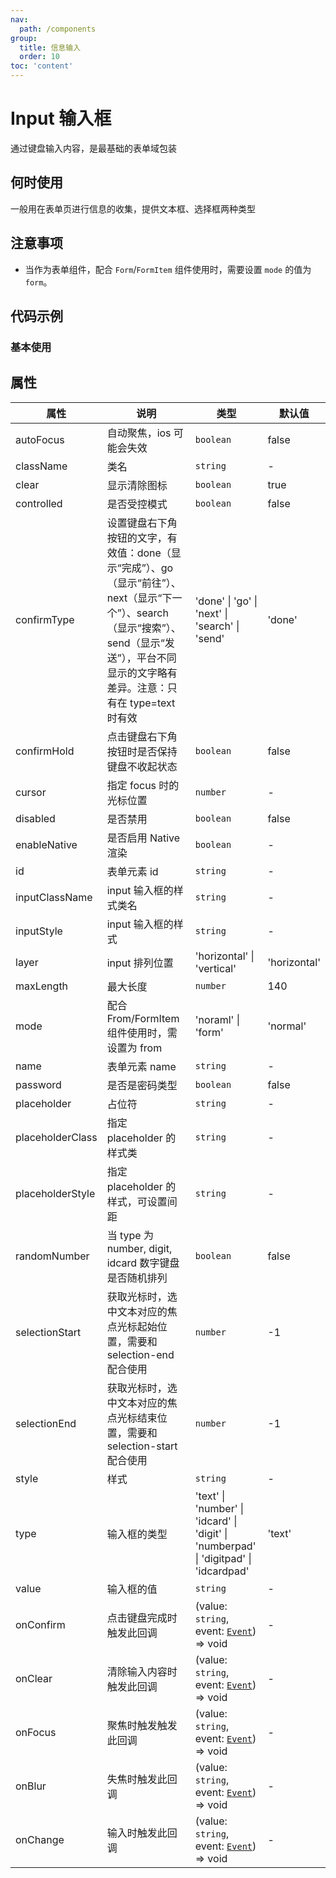 ```yaml
---
nav:
  path: /components
group:
  title: 信息输入
  order: 10
toc: 'content'
---
```


# Input 输入框
通过键盘输入内容，是最基础的表单域包装
## 何时使用
一般用在表单页进行信息的收集，提供文本框、选择框两种类型

## 注意事项
- 当作为表单组件，配合 `Form`/`FormItem` 组件使用时，需要设置 `mode` 的值为 `form`。

## 代码示例
### 基本使用
<code src='../../demo/pages/InputItem'></code>



## 属性
| 属性 | 说明 | 类型 | 默认值 |
| -----|-----|-----|-----|
| autoFocus | 自动聚焦，ios 可能会失效 | `boolean` | false | 
| className | 类名| `string` | - |
| clear | 显示清除图标 | `boolean` | true |  
| controlled | 是否受控模式 | `boolean` | false | 
| confirmType | 设置键盘右下角按钮的文字，有效值：done（显示“完成”）、go（显示“前往”）、next（显示“下一个”）、search（显示“搜索”）、send（显示“发送”），平台不同显示的文字略有差异。注意：只有在 type=text 时有效 | 'done' &verbar; 'go' &verbar; 'next' &verbar; 'search' &verbar; 'send' | 'done' | 
| confirmHold | 点击键盘右下角按钮时是否保持键盘不收起状态 | `boolean` | false | 
| cursor | 指定 focus 时的光标位置 | `number` | - | 
| disabled | 是否禁用 | `boolean` | false | 
| enableNative | 是否启用 Native 渲染 | `boolean` | - |
| id | 表单元素 id | `string` | - | 
| inputClassName | input 输入框的样式类名 | `string` | - | 
| inputStyle | input 输入框的样式 | `string` | - | 
| layer | input 排列位置 | 'horizontal' &verbar; 'vertical' | 'horizontal' | 
| maxLength | 最大长度 | `number` | 140 | 
| mode | 配合From/FormItem组件使用时，需设置为 from| 'noraml' &verbar; 'form' | 'normal' | 
| name | 表单元素 name | `string` | - | 
| password | 是否是密码类型 | `boolean` | false |  |
| placeholder | 占位符 | `string` | - |
| placeholderClass | 指定 placeholder 的样式类 | `string` | - | 
| placeholderStyle | 指定 placeholder 的样式，可设置间距 | `string` | - |
| randomNumber | 当 type 为 number, digit, idcard 数字键盘是否随机排列 | `boolean` | false |
| selectionStart | 获取光标时，选中文本对应的焦点光标起始位置，需要和 selection-end 配合使用 | `number` | -1 | 
| selectionEnd | 获取光标时，选中文本对应的焦点光标结束位置，需要和 selection-start 配合使用 | `number` | -1 | 
| style | 样式| `string` | - |
| type | 输入框的类型 | 'text' &verbar; 'number' &verbar; 'idcard' &verbar; 'digit' &verbar; 'numberpad' &verbar; 'digitpad' &verbar; 'idcardpad' | 'text'|
| value | 输入框的值 | `string` | - | 
| onConfirm | 	点击键盘完成时触发此回调 | (value: `string`, event:  [`Event`](https://opendocs.alipay.com/mini/framework/event-object)) => void | - |
| onClear | 清除输入内容时触发此回调 | (value: `string`, event:  [`Event`](https://opendocs.alipay.com/mini/framework/event-object)) => void | - |
| onFocus | 聚焦时触发触发此回调 | (value: `string`, event:  [`Event`](https://opendocs.alipay.com/mini/framework/event-object)) => void | - |
| onBlur | 失焦时触发此回调 | (value: `string`, event:  [`Event`](https://opendocs.alipay.com/mini/framework/event-object)) => void | - |
| onChange | 输入时触发此回调 | (value: `string`, event:  [`Event`](https://opendocs.alipay.com/mini/framework/event-object)) => void | - |




